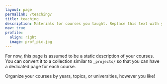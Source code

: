 ```yaml
---
layout: page
permalink: /teaching/
title: teaching
description: Materials for courses you taught. Replace this text with your description.
nav: true
profile:
  align: right
  image: prof_pic.jpg
---
```


For now, this page is assumed to be a static description of your courses. You can convert it to a collection similar to `_projects/` so that you can have a dedicated page for each course.

Organize your courses by years, topics, or universities, however you like!
